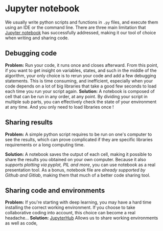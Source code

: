 
Jupyter notebook
==============

We usually write python scripts and functions in `.py` files, and execute them using an IDE or the command line. There are three main limitation that [Jupyter notebook](https://jupyter.org) has successfully addressed, making it our tool of choice when writing and sharing code.

## Debugging code
**Problem:** Run your code, it runs once and closes afterward. From this point, if you want to get insight on variables, states, and such in the middle of the algorithm, your only choice is to rerun your code and add a few debugging statements. This is time consuming, and inefficient, especially when your code depends on a lot of big libraries that take a good few seconds to load each time you run your script again.
**Solution:** A notebook is composed of cell that can be run in any order, at any point. By dividing your script in multiple sub parts, you can effectively check the state of your environment at any time. And you only need to load libraries once !

## Sharing results
**Problem:** A simple python script requires to be run on one's computer to see the results, which can prove complicated if they are specific libraries requirements or a long computing time.

**Solution:** A notebook saves the output of each cell, making it possible to share the results you obtained on your own computer. Because it also *supports plotting via pyplot, PIL and more*, you can use notebook as a real presentation tool.
As a bonus, notebook file are *already supported by Github and Gitlab*, making them that much of a better code sharing tool.

## Sharing code and environments
**Problem:** If you're starting with deep learning, you may have a hard time installing the correct working environment. If you choose to take collaborative coding into account, this choice can become a real headache...
**Solution:** [JupyterHub](https://jupyter.org/hub) Allows us to share working environments as well as code, 
